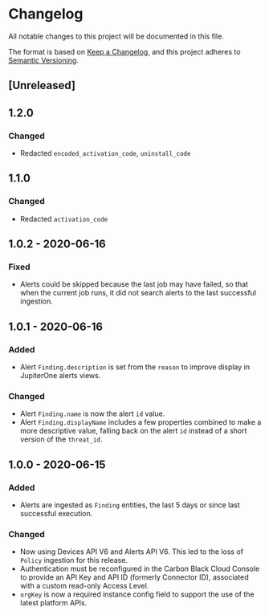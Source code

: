 # Changelog

All notable changes to this project will be documented in this file.

The format is based on [Keep a Changelog](https://keepachangelog.com/en/1.0.0/),
and this project adheres to
[Semantic Versioning](https://semver.org/spec/v2.0.0.html).

## [Unreleased]

## 1.2.0

### Changed

- Redacted `encoded_activation_code`, `uninstall_code`

## 1.1.0

### Changed

- Redacted `activation_code`

## 1.0.2 - 2020-06-16

### Fixed

- Alerts could be skipped because the last job may have failed, so that when the
  current job runs, it did not search alerts to the last successful ingestion.

## 1.0.1 - 2020-06-16

### Added

- Alert `Finding.description` is set from the `reason` to improve display in
  JupiterOne alerts views.

### Changed

- Alert `Finding.name` is now the alert `id` value.
- Alert `Finding.displayName` includes a few properties combined to make a more
  descriptive value, falling back on the alert `id` instead of a short version
  of the `threat_id`.

## 1.0.0 - 2020-06-15

### Added

- Alerts are ingested as `Finding` entities, the last 5 days or since last
  successful execution.

### Changed

- Now using Devices API V6 and Alerts API V6. This led to the loss of `Policy`
  ingestion for this release.
- Authentication must be reconfigured in the Carbon Black Cloud Console to
  provide an API Key and API ID (formerly Connector ID), associated with a
  custom read-only Access Level.
- `orgKey` is now a required instance config field to support the use of the
  latest platform APIs.
